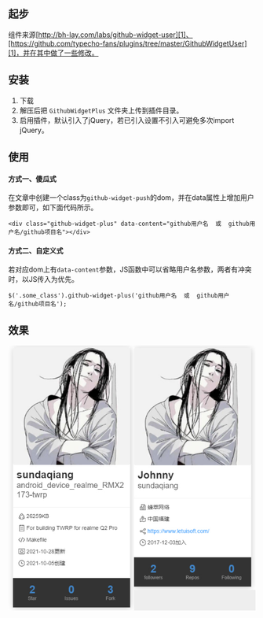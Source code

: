 ## 起步
组件来源[http://bh-lay.com/labs/github-widget-user][1]、[https://github.com/typecho-fans/plugins/tree/master/GithubWidgetUser][1]，并在其中做了一些修改。

## 安装
 1. 下载
 2. 解压后把 `GithubWidgetPlus` 文件夹上传到插件目录。
 3. 启用插件，默认引入了jQuery，若已引入设置不引入可避免多次import jQuery。


<!--more-->


## 使用
#### 方式一、傻瓜式
在文章中创建一个class为`github-widget-push`的dom，并在data属性上增加用户参数即可，如下面代码所示。
```
<div class="github-widget-plus" data-content="github用户名  或  github用户名/github项目名"></div>
```
#### 方式二、自定义式
若对应dom上有`data-content`参数，JS函数中可以省略用户名参数，两者有冲突时，以JS传入为优先。
```
$('.some_class').github-widget-plus('github用户名  或  github用户名/github项目名');
```
## 效果

![效果展示][3]


  [1]: http://bh-lay.com/labs/github-widget-user
  [2]: https://github.com/typecho-fans/plugins/tree/master/GithubWidgetUser
  [3]: https://raw.githubusercontent.com/sundaqiang/GithubWidgetPlus/main/%E5%BE%AE%E4%BF%A1%E5%9B%BE%E7%89%87_20211028235916.jpg
